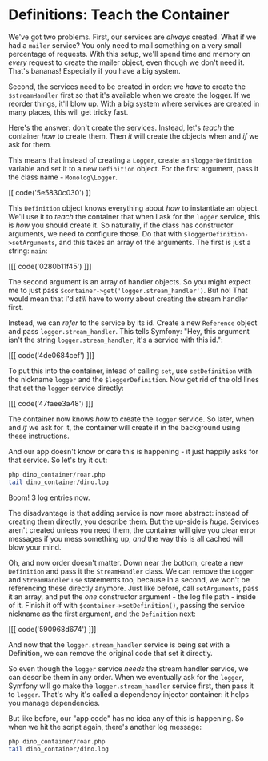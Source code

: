 # Definitions: Teach the Container

We've got two problems. First, our services are *always* created. What if
we had a `mailer` service? You only need to mail something on a very small
percentage of requests. With this setup, we'll spend time and memory on *every*
request to create the mailer object, even though we don't need it. That's
bananas! Especially if you have a big system.

Second, the services need to be created in order: we *have* to create the
`$streamHandler` first so that it's available when we create the logger.
If we reorder things, it'll blow up. With a big system where services are
created in many places, this will get tricky fast. 

Here's the answer: don't create the services. Instead, let's *teach* the
container *how* to create them. Then *it* will create the objects when and
*if* we ask for them.

This means that instead of creating a `Logger`, create an `$loggerDefinition`
variable and set it to a new `Definition` object. For the first argument,
pass it the class name - `Monolog\Logger`.

[[ code('5e5830c030') ]]

This `Definition` object knows everything about *how* to instantiate an object.
We'll use it to *teach* the container that when I ask for the `logger` service,
this is *how* you should create it. So naturally, if the class has constructor
arguments, we need to configure those. Do that with `$loggerDefinition->setArguments`,
and this takes an array of the arguments. The first is just a string: `main`:

[[[ code('0280b11f45') ]]]

The second argument is an array of handler objects. So you might expect me
to just pass `$container->get('logger.stream_handler')`. But no! That would
mean that I'd *still* have to worry about creating the stream handler first.

Instead, we can *refer* to the service by its id. Create a new `Reference`
object and pass `logger.stream_handler`. This tells Symfony: "Hey, this argument
isn't the string `logger.stream_handler`, it's a service with this id.":

[[[ code('4de0684cef') ]]]

To put this into the container, intead of calling `set`, use `setDefinition`
with the nickname `logger` and the `$loggerDefinition`. Now get rid of the
old lines that set the `logger` service directly:

[[[ code('47faee3a48') ]]]

The container now knows *how* to create the `logger` service. So later, when
and *if* we ask for it, the container will create it in the background using
these instructions.

And our app doesn't know or care this is happening - it just happily asks for
that service. So let's try it out:

```bash
php dino_container/roar.php
tail dino_container/dino.log
```

Boom! 3 log entries now.

The disadvantage is that adding service is now more abstract: instead
of creating them directly, you describe them. But the up-side is *huge*.
Services aren't created unless you need them, the container will give you
clear error messages if you mess something up, *and* the way this is all
cached will blow your mind.

Oh, and now order doesn't matter. Down near the bottom, create a new
`Definition` and pass it the `StreamHandler` class. We can remove the `Logger`
and `StreamHandler` `use` statements too, because in a second, we won't be
referencing these directly anymore. Just like before, call `setArguments`,
pass it an array, and put the *one* constructor argument - the log file path -
inside of it. Finish it off with `$container->setDefinition()`, passing the
service nickname as the first argument, and the `Definition` next:

[[[ code('590968d674') ]]]

And now that the `logger.stream_handler` service is being set with a Definition,
we can remove the original code that set it directly.

So even though the `logger` service *needs* the stream handler service, we
can describe them in any order. When we eventually ask for the `logger`,
Symfony will go make the `logger.stream_handler` service first, then pass
it to `logger`. That's why it's called a dependency injector container: it
helps you manage dependencies.

But like before, our "app code" has no idea any of this is happening. So
when we hit the script again, there's another log message:

```bash
php dino_container/roar.php
tail dino_container/dino.log
```
